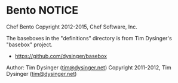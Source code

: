 Bento NOTICE
============

Chef Bento
Copyright 2012-2015, Chef Software, Inc.

The baseboxes in the "definitions" directory is from Tim Dysinger's
"basebox" project.

* https://github.com/dysinger/basebox

Author: Tim Dysinger (<tim@dysinger.net>)
Copyright 2011-2012, Tim Dysinger (<tim@dysinger.net>)
